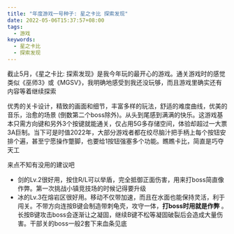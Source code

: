 ```yaml
---
title: "年度游戏一号种子: 星之卡比 探索发现"
date: 2022-05-06T15:37:57+08:00
tags:
  - 游戏
keywords:
  - 星之卡比
  - 探索发现
---
```


截止5月，《星之卡比: 探索发现》是我今年玩的最开心的游戏。通关游戏时的感觉类似《巫师3》或《MGSV》，我明确地感受到我还没玩够，而且游戏里确实还有内容等着继续探索

优秀的关卡设计，精致的画面和细节，丰富多样的玩法，舒适的难度曲线，优美的音乐，治愈的场景 (倒数第二个boss除外)。从头到尾感到满满的快乐。这游戏基本只需方向键和另外3个按键就能通关，仅占用5G多存储空间，体验却超过一大票3A巨制。当下可是时值2022年，大部分游戏者都在绞尽脑汁把手柄上每个按钮安排个遍，甚至宁愿操作蹩脚，也要给1按钮强塞多个功能。瞧瞧卡比，简直是巧夺天工

来点不知有没用的建议吧
* 剑的Lv.2很好用，按住R/L可以举盾，完全抵御正面伤害，用来打boss简直像作弊。第一次挑战小镇竞技场的时候记得要升级
* 冰的Lv.3在熔岩区很好用。移动不仅带加速，而且在水面也能保持灵活，利于闯关。不带方向连按B键会制造带刺龟壳，攻守一体，**打boss时用就是作弊** 。长按B键攻击boss会逐渐让之凝固，继续B键不松等凝固破裂后会造成大量伤害。干部关的boss一般2套下来血条见底
